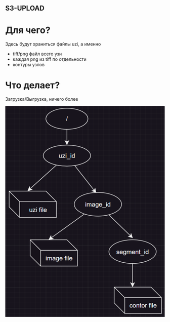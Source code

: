 ## S3-UPLOAD

# Для чего?

Здесь будут храниться файлы uzi, а именно

+ tiff/png файл всего узи
+ каждая png из tiff по отдельности
+ контуры узлов

# Что делает?

Загрузка/Выгрузка, ничего более

![schema](../img/s3.png)